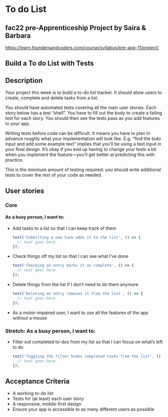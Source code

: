 # To do List

## fac22 pre-Apprenticeship Project by Saira & Barbara

<https://learn.foundersandcoders.com/course/syllabus/pre-app-11/project/>

## Build a To do List with Tests

## Description

Your project this week is to build a to-do list tracker. It should allow users to create, complete and delete tasks from a list.

You should have automated tests covering all the main user stories. Each story below has a test “shell”. You have to fill out the body to create a failing test for each story. You should then see the tests pass as you add features to your app.

Writing tests before code can be difficult. It means you have to plan in advance roughly what your implementation will look like. E.g. “find the todo input and add some example text” implies that you’ll be using a text input in your final design. It’s okay if you end up having to change your tests a bit when you implement the feature—you’ll get better at predicting this with practice.

This is the minimum amount of testing required: you should write additional tests to cover the rest of your code as needed.

## User stories

### Core

#### As a busy person, I want to:

- Add tasks to a list so that I can keep track of them

  ```js
  test('Submitting a new task adds it to the list', () => {
  	// test goes here
  });
  ```

- Check things off my list so that I can see what I’ve done

  ```js
  test('Checking an entry marks it as complete', () => {
  	// test goes here
  });
  ```

- Delete things from the list if I don’t need to do them anymore

  ```js
  test('Deleting an entry removes it from the list', () => {
  	// test goes here
  });
  ```

- As a motor-impaired user, I want to use all the features of the app without a mouse

### Stretch: As a busy person, I want to:

- Filter out completed to-dos from my list so that I can focus on what’s left to do
  ```js
  test('Toggling the filter hides completed tasks from the list', () => {
  	// test goes here
  });
  ```

## Acceptance Criteria

- A working to-do list
- Tests for (at least) each user story
- A responsive, mobile-first design
- Ensure your app is accessible to as many different users as possible
